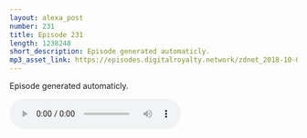 ```yaml
---
layout: alexa_post
number: 231
title: Episode 231
length: 1238248
short_description: Episode generated automaticly.
mp3_asset_link: https://episodes.digitalroyalty.network/zdnet_2018-10-03_01-06-10.mp3
---
```


Episode generated automaticly.

<audio controls>
    <source src="{{ page.mp3_asset_link }}" type="audio/mpeg">
</audio>
